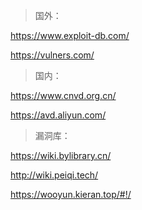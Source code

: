 > 国外：

 https://www.exploit-db.com/

 https://vulners.com/

>  国内：

 https://www.cnvd.org.cn/

 https://avd.aliyun.com/

> 漏洞库：

 https://wiki.bylibrary.cn/

 http://wiki.peiqi.tech/ 

https://wooyun.kieran.top/#!/



